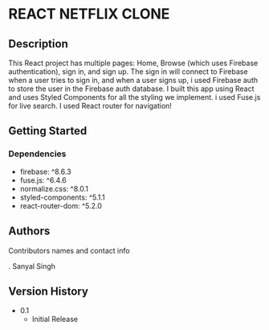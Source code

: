 # REACT NETFLIX CLONE

## Description

This React project has multiple pages: Home, Browse (which uses Firebase authentication), sign in, and sign up. The sign in will connect to Firebase when a user tries to sign in, and when a user signs up, i used Firebase auth to store the user in the Firebase auth database. I built this app using React and uses Styled Components for all the styling we implement. i used Fuse.js for live search. I used React router for navigation!


## Getting Started

### Dependencies

* firebase: ^8.6.3
* fuse.js: ^6.4.6
* normalize.css: ^8.0.1
* styled-components: ^5.1.1
* react-router-dom: ^5.2.0

## Authors

Contributors names and contact info

. Sanyal Singh  

## Version History
* 0.1
    * Initial Release
